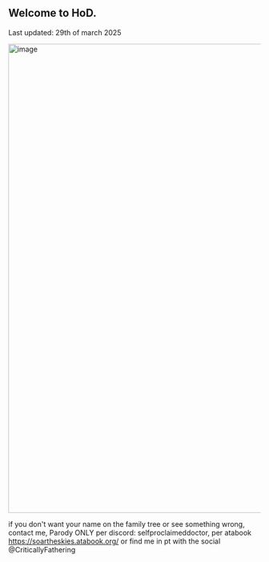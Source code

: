 ## Welcome to HoD.

Last updated: 29th of march 2025

<img width="936" alt="image" src="https://github.com/user-attachments/assets/1bc172be-372b-400c-9091-45cb4fad47e8" />






if you don't want your name on the family tree or see something wrong, contact me, Parody ONLY per discord: selfproclaimeddoctor, per atabook https://soartheskies.atabook.org/ or find me in pt with the social @CriticallyFathering
